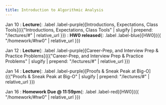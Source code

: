 ```yaml
---
title: Introduction to Algorithmic Analysis
---
```


Jan 10
: **Lecture**{: .label .label-purple}[Introductions, Expectations, Class Tools]({{"Introductions, Expectations, Class Tools" | slugify | prepend: "/lectures/#" | relative_url }})
: **HW0 released**{: .label .label-blue}[HW0]({{ "/homework/#hw0" | relative_url }})

Jan 12
: **Lecture**{: .label .label-purple}[Career-Prep, and Interview Prep & Practice Problems]({{"Career-Prep, and Interview Prep & Practice Problems" | slugify | prepend: "/lectures/#" | relative_url }})

Jan 14
: **Lecture**{: .label .label-purple}[Proofs & Sneak Peak at Big-O]({{"Proofs & Sneak Peak at Big-O" | slugify | prepend: "/lectures/#" | relative_url }})

Jan 16
: **Homework Due @ 11:59pm**{: .label .label-red}[HW0]({{ "/homework/#hw0" | relative_url }})